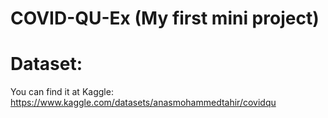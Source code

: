 # COVID-QU-Ex (My first mini project)

# Dataset:
You can find it at Kaggle: https://www.kaggle.com/datasets/anasmohammedtahir/covidqu
